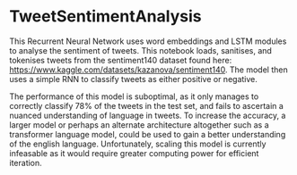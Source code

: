 # TweetSentimentAnalysis

This Recurrent Neural Network uses word embeddings and LSTM modules to analyse the sentiment of tweets. This notebook loads, sanitises, and tokenises tweets from the sentiment140 dataset found here: https://www.kaggle.com/datasets/kazanova/sentiment140. The model then uses a simple RNN to classify tweets as either positive or negative.

The performance of this model is suboptimal, as it only manages to correctly classify 78% of the tweets in the test set, and fails to ascertain a nuanced understanding of language in tweets. To increase the accuracy, a larger model or perhaps an alternate architecture altogether such as a transformer language model,
could be used to gain a better understanding of the english language. Unfortunately, scaling this model is currently infeasable as it would require greater computing power for efficient iteration.


